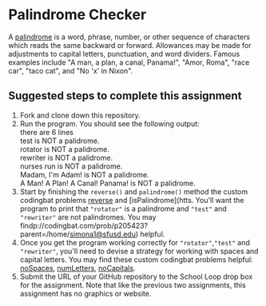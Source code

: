 Palindrome Checker
==================
A [palindrome](http://en.wikipedia.org/wiki/Palindrome)  is a word, phrase, number, or other sequence of characters which reads the same backward or forward. Allowances may be made for adjustments to capital letters, punctuation, and word dividers. Famous examples include "A man, a plan, a canal, Panama!", "Amor, Roma", "race car", "taco cat", and "No 'x' in Nixon".

Suggested steps to complete this assignment
-------------------------------------------

1. Fork and clone down this repository.
2. Run the program. You should see the following output:  
there are 6 lines  
test is NOT a palidrome.  
rotator is NOT a palidrome.  
rewriter is NOT a palidrome.  
nurses run is NOT a palidrome.  
Madam, I'm Adam! is NOT a palidrome.  
A Man! A Plan! A Canal! Panama! is NOT a palidrome.  
3. Start by finishing the `reverse()` and `palindrome()` method the custom codingbat problems [reverse](http://codingbat.com/prob/p260931?parent=/home/simona1@sfusd.edu) and [isPalindrome](htts. You'll want the program to print that `"rotator"` is a palindrome and `"test"` and `"rewriter"` are not palindromes. You may findp://codingbat.com/prob/p205423?parent=/home/simona1@sfusd.edu) helpful.
5. Once you get the program working correctly for `"rotator"`,`"test"` and `"rewriter"`, you'll need to devise a strategy for working with spaces and capital letters. You may find these custom codingbat problems helpful: [noSpaces](http://codingbat.com/prob/p240112?parent=/home/simona1@sfusd.edu), [numLetters](http://codingbat.com/prob/p285953?parent=/home/simona1@sfusd.edu), [noCapitals](http://codingbat.com/prob/p259800?parent=/home/simona1@sfusd.edu).
6. Submit the URL of your GitHub repository to the School Loop drop box for the assignment. Note that like the previous two assignments, this assignment has no graphics or website. 



